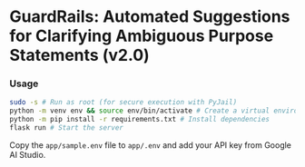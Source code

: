 # GuardRails: Automated Suggestions for Clarifying Ambiguous Purpose Statements (v2.0)

### Usage

```bash
sudo -s # Run as root (for secure execution with PyJail)
python -m venv env && source env/bin/activate # Create a virtual environment
python -m pip install -r requirements.txt # Install dependencies
flask run # Start the server
```

Copy the `app/sample.env` file to `app/.env` and add your API key from Google AI Studio.
